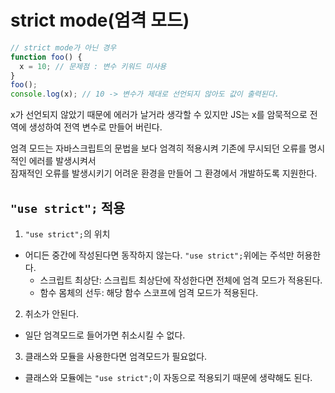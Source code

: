 # strict mode(엄격 모드)

```javascript
// strict mode가 아닌 경우
function foo() {
  x = 10; // 문제점 : 변수 키워드 미사용
}
foo();
console.log(x); // 10 -> 변수가 제대로 선언되지 않아도 값이 출력된다.
```

x가 선언되지 않았기 때문에 에러가 날거라 생각할 수 있지만 JS는 x를 암묵적으로 전역에 생성하여 전역 변수로 만들어 버린다.

엄격 모드는 자바스크립트의 문법을 보다 엄격히 적용시켜 기존에 무시되던 오류를 명시적인 에러를 발생시켜서  
잠재적인 오류를 발생시키기 어려운 환경을 만들어 그 환경에서 개발하도록 지원한다.

## `"use strict";` 적용

1. `"use strict";`의 위치

- 어디든 중간에 작성된다면 동작하지 않는다. `"use strict";`위에는 주석만 허용한다.
  - 스크립트 최상단: 스크립트 최상단에 작성한다면 전체에 엄격 모드가 적용된다.
  - 함수 몸체의 선두: 해당 함수 스코프에 엄격 모드가 적용된다.

2. 취소가 안된다.

- 일단 엄격모드로 들어가면 취소시킬 수 없다.

3. 클래스와 모듈을 사용한다면 엄격모드가 필요없다.

- 클래스와 모듈에는 `"use strict";`이 자동으로 적용되기 때문에 생략해도 된다.
